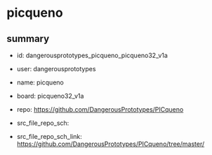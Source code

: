 # picqueno
 
## summary 
* id: dangerousprototypes_picqueno_picqueno32_v1a
* user: dangerousprototypes
* name: picqueno
* board: picqueno32_v1a
* repo: https://github.com/DangerousPrototypes/PICqueno



* src_file_repo_sch: 
* src_file_repo_sch_link: https://github.com/DangerousPrototypes/PICqueno/tree/master/






